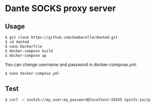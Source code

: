 Dante SOCKS proxy server
====================

Usage
----
```sh
$ git clone https://github.com/bambarello/danted.git
$ cd danted
$ nano Dockerfile
$ docker-compose build
$ docker-compose up
```

You can change username and password in docker-compose.yml

```sh
$ nano docker-compose.yml
```

Test
----
```sh
$ curl -x socks5://my_user:my_password@localhost:55555 ipinfo.io/ip
```
